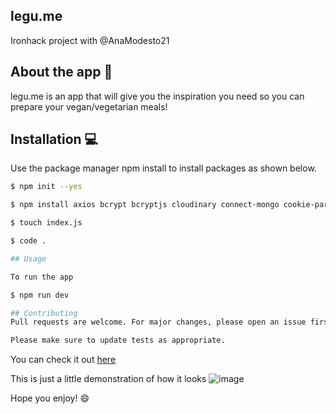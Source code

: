 ## legu.me
Ironhack project with @AnaModesto21

 ## About the app 🥑
legu.me is an app that will give you the inspiration you need so you can prepare your vegan/vegetarian meals!

## Installation 💻

Use the package manager npm install to install packages as shown below.

```bash
$ npm init --yes

$ npm install axios bcrypt bcryptjs cloudinary connect-mongo cookie-parser dotenv express express-session hbs mongoose mongoose-simple-random morgan multer multer-storage-cloudinary nodemailer serve-favicon nodemon

$ touch index.js

$ code .

## Usage

To run the app

$ npm run dev 

## Contributing
Pull requests are welcome. For major changes, please open an issue first to discuss what you would like to change.

Please make sure to update tests as appropriate.

`````


You can check it out [here](https://legu-me.herokuapp.com/) 

This is just a little demonstration of how it looks
![image](https://github.com/diogoascarneiro/legu.me/blob/master/demo-img.png)

Hope you enjoy! 😄
